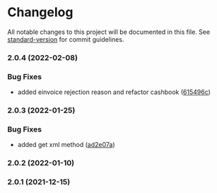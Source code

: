 # Changelog

All notable changes to this project will be documented in this file. See [standard-version](https://github.com/conventional-changelog/standard-version) for commit guidelines.

### 2.0.4 (2022-02-08)


### Bug Fixes

* added einvoice rejection reason and refactor cashbook ([615496c](https://github.com/fattureincloud/fattureincloud-ruby-sdk/commit/615496ca267c03509f8d24ba28c41f8f0972de64))

### 2.0.3 (2022-01-25)


### Bug Fixes

* added get xml method ([ad2e07a](https://github.com/fattureincloud/fattureincloud-ruby-sdk/commit/ad2e07afdd69397a01eabfb34f1fe3e1ba764eca))

### 2.0.2 (2022-01-10)

### 2.0.1 (2021-12-15)
